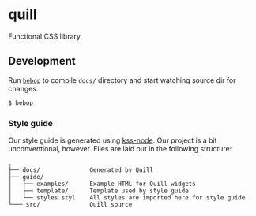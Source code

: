 # quill
Functional CSS library.

## Development
Run [`bebop`](https://github.com/zeekay/bebop) to compile `docs/` directory and start watching source dir for
changes.

```bash
$ bebop
```

### Style guide
Our style guide is generated using
[kss-node](https://github.com/kss-node/kss-node). Our project is a bit
unconventional, however. Files are laid out in the following structure:

```
.
├── docs/              Generated by Quill
├── guide/
│   ├── examples/      Example HTML for Quill widgets
│   ├── template/      Template used by style guide
│   └── styles.styl    All styles are imported here for style guide.
└─── src/              Quill source
```
